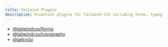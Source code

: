 ```yaml
---
title: Tailwind Plugins
description: Essential plugins for Tailwind CSS including forms, typography, and UI component libraries like shadcn/ui
---
```


- [@tailwindcss/forms](https://github.com/tailwindlabs/tailwindcss-forms)
- [@tailwindcss/typography](https://github.com/tailwindlabs/tailwindcss-typography)
- [shadcn/ui](https://ui.shadcn.com/docs/tailwind-v4)
